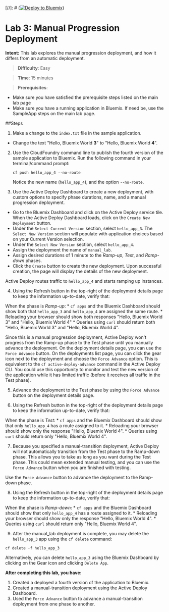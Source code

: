 [//]: # ([![Deploy to Bluemix](https://bluemix.net/deploy/button.png)](https://bluemix.net/deploy?repository=https://github.com/IBM-Bluemix/active-deploy-lab))

# Lab 3: Manual Progression Deployment

**Intent:** This lab explores the manual progression deployment, and how it differs from an automatic deployment.

> **Difficulty**: Easy

> **Time**: 15 minutes

> **Prerequisites**:
- Make sure you have satisfied the prerequisite steps listed on the main lab page
- Make sure you have a running application in Bluemix. If need be, use the SampleApp steps on the main lab page.

##Steps

1. Make a change to the `index.txt` file in the sample application.
  * Change the text "Hello, Bluemix World **3**" to "Hello, Bluemix World **4**".

2. Use the CloudFoundry command line to publish the fourth version of the sample application to Bluemix. Run the following command in your terminal/command prompt:

    `cf push hello_app_4 --no-route`

    Notice the new name (`hello_app_4`), and the option `--no-route`.

3. Use the Active Deploy Dashboard to create a new deployment, with custom options to specify phase durations, name, and a manual progression deployment.

  * Go to the Bluemix Dashboard and click on the Active Deploy service tile. When the Active Deploy Dashboard loads, click on the `Create New Deployment` button.
  * Under the `Select Current Version` section, select `hello_app_3`. The `Select New Version` section will populate with application choices based on your Current Version selection.
  * Under the `Select New Version` section, select `hello_app_4`.
  * Assign the deployment the name of `manual_lab`.
  * Assign desired durations of 1 minute to the _Ramp-up_, _Test_, and _Ramp-down_ phases.
  * Click the `Create` button to create the new deployment. Upon successful creation, the page will display the details of the new deployment.

  Active Deploy routes traffic to `hello_app_4` and starts ramping up instances.

4. Using the Refresh button in the top-right of the deployment details page to keep the information up-to-date, verify that:

  When the phase is _Ramp-up_:
    * `cf apps` and the Bluemix Dashboard should show both that `hello_app_3` and `hello_app_4` are assigned the same route.
    * Reloading your browser should show both responses "Hello, Bluemix World 3" and "Hello, Bluemix World 4"
    * Queries using `curl` should return both "Hello, Bluemix World 3" and "Hello, Bluemix World 4".

  Since this is a manual progression deployment, Active Deploy won't progress from the Ramp-up phase to the Test phase until you manually advance the deployment. On the deployment details page, you can use the `Force Advance` button. On the deployments list page, you can click the gear icon next to the deployment and choose the `Force Advance` option. This is equivalent to the `cf active-deploy-advance` command in the Active Deploy CLI. You could use this opportunity to monitor and test the new version of the application while it has limited traffic (before it receives all traffic in the Test phase).

5. Advance the deployment to the Test phase by using the `Force Advance` button on the deployment details page.

6. Using the Refresh button in the top-right of the deployment details page to keep the information up-to-date, verify that:

  When the phase is _Test_:
    * `cf apps` and the Bluemix Dashboard should show that only `hello_app_4` has a route assigned to it.
    * Reloading your browser should show only the response "Hello, Bluemix World 4".
    * Queries using `curl` should return only "Hello, Bluemix World 4".

7. Because you specified a manual-transition deployment, Active Deploy will not automatically transition from the Test phase to the Ramp-down phase.  This allows you to take as long as you want during the Test phase.  This could mean extended manual testing, and you can use the `Force Advance` button when you are finished with testing.

  Use the `Force Advance` button to advance the deployment to the Ramp-down phase.

8. Using the Refresh button in the top-right of the deployment details page to keep the information up-to-date, verify that:

  When the phase is _Ramp-down_:
    * `cf apps` and the Bluemix Dashboard should show that only `hello_app_4` has a route assigned to it.
    * Reloading your browser should show only the response "Hello, Bluemix World 4".
    * Queries using `curl` should return only "Hello, Bluemix World 4".

9. After the manual_lab deployment is complete, you may delete the `hello_app_3` app using the `cf delete` command:

  `cf delete -f hello_app_3`

Alternatively, you can delete `hello_app_3` using the Bluemix Dashboard by clicking on the Gear icon and clicking `Delete App`.

**After completing this lab, you have:**
1. Created a deployed a fourth version of the application to Bluemix.
2. Created a manual-transition deployment using the Active Deploy Dashboard.
3. Used the `Force Advance` button to advance a manual-transition deployment from one phase to another.
